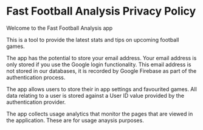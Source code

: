 # Fast Football Analysis Privacy Policy

Welcome to the Fast Football Analysis app

This is a tool to provide the latest stats and tips on upcoming football games.

The app has the potential to store your email address. Your email address is only stored if you use the Google login functionality.
This email address is not stored in our databases, it is recorded by Google Firebase as part of the authentication process.

The app allows users to store their in app settings and favourited games. All data relating to a user is stored against a User ID value provided by the authentication provider.

The app collects usage analytics that monitor the pages that are viewed in the application. These are for usage anaysis purposes.
